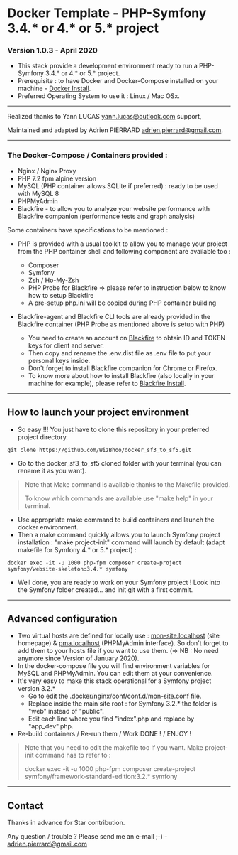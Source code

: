 # Docker Template - PHP-Symfony 3.4.* or 4.* or 5.* project

### Version 1.0.3 - April 2020

*   This stack provide a development environment ready to run a PHP-Symfony 3.4.* or 4.* or 5.* project.
*   Prerequisite : to have Docker and Docker-Compose installed on your machine - [Docker Install](https://docs.docker.com/install/).
*   Preferred Operating System to use it : Linux / Mac OSx.

-------------------------------------------------------------------------------------------------------------------------------------

Realized thanks to Yann LUCAS [yann.lucas@outlook.com](mailto:yann.lucas@outlook.com) support,

Maintained and adapted by Adrien PIERRARD [adrien.pierrard@gmail.com](mailto:adrien.pierrard@gmail.com).

-------------------------------------------------------------------------------------------------------------------------------------

### The Docker-Compose / Containers provided :

*   Nginx / Nginx Proxy
*   PHP 7.2 fpm alpine version
*   MySQL (PHP container allows SQLite if preferred) : ready to be used with MySQL 8
*   PHPMyAdmin
*   Blackfire - to allow you to analyze your website performance with Blackfire companion (performance tests and graph analysis)

Some containers have specifications to be mentioned :

*   PHP is provided with a usual toolkit to allow you to manage your project from the PHP container shell and following component are available too :

    *   Composer
    *   Symfony
    *   Zsh / Ho-My-Zsh
    *   PHP Probe for Blackfire => please refer to instruction below to know how to setup Blackfire
    *   A pre-setup php.ini will be copied during PHP container building

*   Blackfire-agent and Blackfire CLI tools are already provided in the Blackfire container (PHP Probe as mentioned above is setup with PHP)

    *   You need to create an account on [Blackfire](https://blackfire.io/) to obtain ID and TOKEN keys for client and server.
    *   Then copy and rename the .env.dist file as .env file to put your personal keys inside.
    *   Don't forget to install Blackfire companion for Chrome or Firefox.
    *   To know more about how to install Blackfire (also locally in your machine for example), please refer to [Blackfire Install](https://blackfire.io/docs/up-and-running/installation).

-------------------------------------------------------------------------------------------------------------------------------------

## How to launch your project environment

*   So easy !!! You just have to clone this repository in your preferred project directory.

```
git clone https://github.com/WizBhoo/docker_sf3_to_sf5.git
```

*   Go to the docker_sf3_to_sf5 cloned folder with your terminal (you can rename it as you want).

<blockquote>
Note that Make command is available thanks to the Makefile provided.

To know which commands are available use "make help" in your terminal.
</blockquote>

*   Use appropriate make command to build containers and launch the docker environment.
*   Then a make command quickly allows you to launch Symfony project installation : "make project-init" command will launch by default (adapt makefile for Symfony 4.* or 5.* project) :

```
docker exec -it -u 1000 php-fpm composer create-project symfony/website-skeleton:3.4.* symfony
```

*   Well done, you are ready to work on your Symfony project ! Look into the Symfony folder created... and init git with a first commit.

-------------------------------------------------------------------------------------------------------------------------------------

## Advanced configuration

*   Two virtual hosts are defined for locally use : [mon-site.localhost](http://mon-site.localhost) (site homepage)  &  [pma.localhost](http://pma.localhost) (PHPMyAdmin interface).
So don't forget to add them to your hosts file if you want to use them. (=> NB : No need anymore since Version of January 2020).
*   In the docker-compose file you will find environment variables for MySQL and PHPMyAdmin. You can edit them at your convenience.
*   It's very easy to make this stack operational for a Symfony project version 3.2.*
    *   Go to edit the .docker/nginx/conf/conf.d/mon-site.conf file.
    *   Replace inside the main site root : for Symfony 3.2.* the folder is "web" instead of "public".
    *   Edit each line where you find "index".php and replace by "app_dev".php.
*   Re-build containers / Re-run them / Work DONE ! / ENJOY !

<blockquote>
Note that you need to edit the makefile too if you want. Make project-init command has to refer to :

docker exec -it -u 1000 php-fpm composer create-project symfony/framework-standard-edition:3.2.* symfony
</blockquote>

-------------------------------------------------------------------------------------------------------------------------------------

## Contact

Thanks in advance for Star contribution.

Any question / trouble ? Please send me an e-mail ;-) - [adrien.pierrard@gmail.com](mailto:adrien.pierrard@gmail.com)
